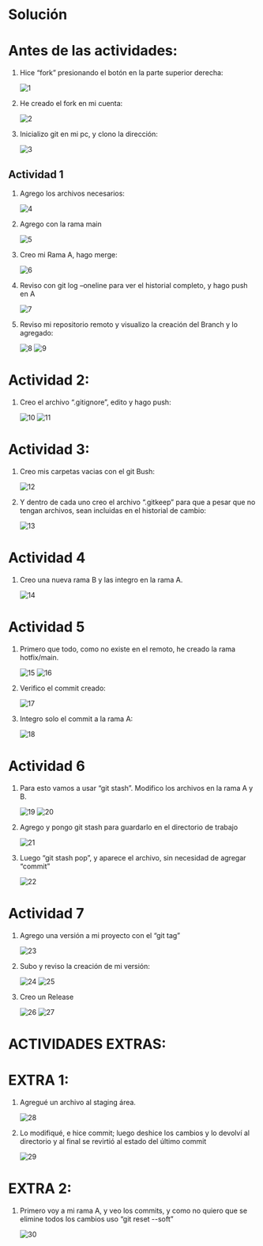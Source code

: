# Solución

# Antes de las actividades:

1. Hice “fork” presionando el botón en la parte superior derecha:

    ![1](./images/1.jpeg)

2. He creado el fork en mi cuenta: 

    ![2](./images/2.jpeg)

3. Inicializo git en mi pc, y clono la dirección:

    ![3](./images/3.jpeg)

## Actividad 1

1. Agrego los archivos necesarios:

    ![4](./images/4.jpeg)

2. Agrego con la rama main

    ![5](./images/5.jpeg)

3. Creo mi Rama A, hago merge:

    ![6](./images/6.jpeg)

4. Reviso con git log –oneline para ver el historial completo, y hago push en A

    ![7](./images/7.jpeg)
  
5. Reviso mi repositorio remoto y visualizo la creación del Branch y lo agregado:

    ![8](./images/8.jpeg)
    ![9](./images/9.jpeg)
 
# Actividad 2:
1. Creo el archivo “.gitignore”, edito y hago push:

    ![10](./images/10.jpeg)
    ![11](./images/11.jpeg)
 
# Actividad 3:
1. Creo mis carpetas vacias con el git Bush:

    ![12](./images/12.jpeg)
 
2. Y dentro de cada uno creo el archivo “.gitkeep” para que a pesar que no tengan archivos, sean incluidas en el historial de cambio:

    ![13](./images/13.jpeg)

# Actividad 4
1. Creo una nueva rama B y las integro en la rama A.
 
    ![14](./images/14.jpeg)

# Actividad 5
1. Primero que todo, como no existe en el remoto, he creado la rama hotfix/main.
 
    ![15](./images/15.jpeg)
    ![16](./images/16.jpeg)

2. Verifico el commit creado:
 
    ![17](./images/17.jpeg)

3. Integro solo el commit a la rama A:

    ![18](./images/18.jpeg)

# Actividad 6
1. Para esto vamos a usar “git stash”. Modifico los archivos en la rama A y B.

    ![19](./images/19.jpeg)
    ![20](./images/20.jpeg)
   
2. Agrego y pongo git stash para guardarlo en el directorio de trabajo

    ![21](./images/21.jpeg)
 
3. Luego “git stash pop”, y aparece el archivo, sin necesidad de agregar “commit”
 
    ![22](./images/22.jpeg)

# Actividad 7
1. Agrego una versión a mi proyecto con el “git tag”

    ![23](./images/23.jpeg)
 
2. Subo y reviso la creación de mi versión:

    ![24](./images/24.jpeg)
    ![25](./images/25.jpeg)
 
3. Creo un Release

    ![26](./images/26.jpeg)
    ![27](./images/27.jpeg)
  
# ACTIVIDADES EXTRAS:

# EXTRA 1:
1. Agregué un archivo al staging área.

    ![28](./images/28.jpeg)

2. Lo modifiqué, e hice commit; luego deshice los cambios y lo devolví al directorio y al final se revirtió al estado del último commit

    ![29](./images/29.jpeg)
 
# EXTRA 2:
1. Primero voy a mi rama A, y veo los commits, y como no quiero que se elimine todos los cambios uso “git reset --soft”

    ![30](./images/30.jpeg)
 
